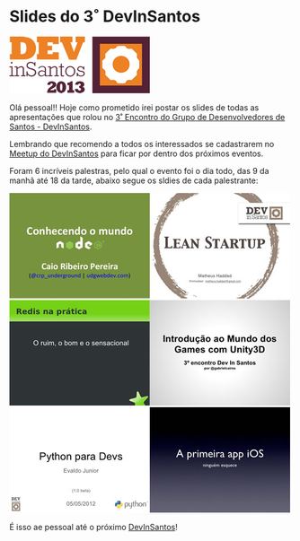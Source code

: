 # Slides do 3˚ DevInSantos

[![DevInSantos](../images/devinsantos.png "DevInSantos")](http://www.meetup.com/devinsantos/ "DevInSantos")

Olá pessoal!! Hoje como prometido irei postar os slides de todas as apresentações que rolou no [3˚ Encontro do Grupo de Desenvolvedores de Santos - DevInSantos](http://www.meetup.com/devinsantos/events/58256142/ "DevInSantos").

Lembrando que recomendo a todos os interessados se cadastrarem no [Meetup do DevInSantos](http://www.meetup.com/devinsantos/ "DevInSantos") para ficar por dentro dos próximos eventos.

Foram 6 incríveis palestras, pelo qual o evento foi o dia todo, das 9 da manhã até 18 da tarde, abaixo segue os sldies de cada palestrante:

[![Conhecendo o mundo Node.js](../images/conhecendo-mundo-nodejs.jpg "Conhecendo o mundo Node.js")](https://speakerdeck.com/caioribeiropereira/conhecendo-o-mundo-node-dot-js "Conhecendo mundo Node.js")[![Lean startup](../images/lean-startup.jpg "Lean startup")](http://www.slideshare.net/mhaddad/lean-startup-dev-in-santos "Lean startup")[![Redis na Prática](../images/redis-na-pratica.jpg "Redis na Prática")](http://www.slideshare.net/timotta/redis-na-prtica "Redis na Prática")[![Unity3d](../images/unity3d.jpg "Unity3d")](http://www.slideshare.net/gabrielcairesmar/unity3d-dev-in-12822241 "Unity3d")[![Python para devs](../images/python-para-devs.jpg "Python para devs")](http://www.slideshare.net/InFog/python-para-devs "Python para devs")[![A primeira app iOS (a gente não esquece)](../images/a-primeira-app-ios.jpg "A primeira app iOS (a gente não esquece)")](http://www.slideshare.net/RicardoValeriano/a-primeira-app-ios-a-gente-no-esquece "A primeira app iOS (a gente não esquece)")

É isso ae pessoal até o próximo [DevInSantos](http://www.meetup.com/devinsantos/ "DevInSantos")!